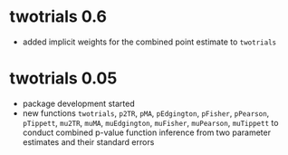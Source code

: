 # twotrials 0.6

- added implicit weights for the combined point estimate to `twotrials`

# twotrials 0.05

- package development started
- new functions `twotrials`, `p2TR`, `pMA`, `pEdgington`, `pFisher`, `pPearson`,
  `pTippett`, `mu2TR`, `muMA`, `muEdgington`, `muFisher`, `muPearson`,
  `muTippett` to conduct combined p-value function inference from two parameter
  estimates and their standard errors
